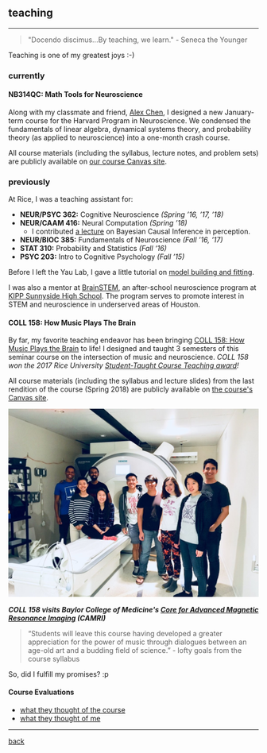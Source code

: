 
## teaching
***
> "Docendo discimus...By teaching, we learn."  - Seneca the Younger

Teaching is one of my greatest joys :-)

### currently

#### NB314QC: Math Tools for Neuroscience
Along with my classmate and friend, [Alex Chen](https://twitter.com/alexbchen), I designed a new January-term course for the Harvard Program in Neuroscience. We condensed the fundamentals of linear algebra, dynamical systems theory, and probability theory (as applied to neuroscience) into a one-month crash course.

All course materials (including the syllabus, lecture notes, and problem sets) are publicly available on [our course Canvas site](https://canvas.harvard.edu/courses/71556).


### previously
At Rice, I was a teaching assistant for:

* **NEUR/PSYC 362:** Cognitive Neuroscience _(Spring ’16, ’17, ’18)_
* **NEUR/CAAM 416:** Neural Computation _(Spring ’18)_
  * I contributed [a lecture](./files/bci_lecture.pdf) on Bayesian Causal Inference in perception.
* **NEUR/BIOC 385:** Fundamentals of Neuroscience _(Fall ’16, ’17)_
* **STAT 310:** Probability and Statistics _(Fall ‘16)_
* **PSYC 203:** Intro to Cognitive Psychology _(Fall ’15)_

Before I left the Yau Lab, I gave a little tutorial on [model building and fitting](./files/lai_modeling.pdf).

I was also a mentor at [BrainSTEM](https://tmcbrainstem.org/), an after-school neuroscience program at [KIPP Sunnyside High School](http://kipphouston.org/sunnyside). The program serves to promote interest in STEM and neuroscience in underserved areas of Houston.

#### COLL 158: How Music Plays The Brain

By far, my favorite teaching endeavor has been bringing [COLL 158: How Music Plays the Brain](https://courses.rice.edu/admweb/!SWKSCAT.cat?p_action=CATALIST&p_acyr_code=2019&p_crse_numb=158&p_subj=COLL) to life! I designed and taught 3 semesters of this seminar course on the intersection of music and neuroscience. _COLL 158 won the 2017 Rice University [Student-Taught Course Teaching award](https://cte.rice.edu/stc#award)!_

All course materials (including the syllabus and lecture slides) from the last rendition of the course (Spring 2018) are publicly available on [the course's Canvas site](https://canvas.rice.edu/courses/10423/).

![Visiting CAMRI](./files/coll158camri.jpg)

_**COLL 158 visits Baylor College of Medicine's [Core for Advanced Magnetic Resonance Imaging](https://www.bcm.edu/research/centers/advanced-mr-imaging) (CAMRI)**_

> “Students will leave this course having developed a greater appreciation for the power of music through dialogues between an age-old art and a budding field of science.”  - lofty goals from the course syllabus

So, did I fulfill my promises? :p

#### Course Evaluations
* [what they thought of the course](./files/coll158_evals.pdf)
* [what they thought of me](./files/coll158_teaching.pdf)

***
[back](./)
